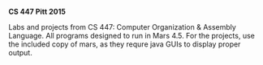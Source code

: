 **CS 447 Pitt 2015**

Labs and projects from CS 447: Computer Organization & Assembly Language. All programs designed to run in Mars 4.5. For the projects, use the included copy of mars, as they requre java GUIs to display proper output.
